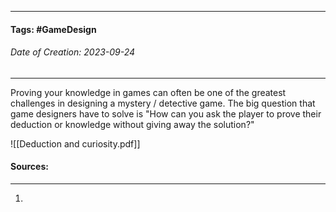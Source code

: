 __________________________________________________________________________
#### **Tags:** #GameDesign 
###### *Date of Creation: 2023-09-24*
__________________________________________________________________________

Proving your knowledge in games can often be one of the greatest challenges in designing a mystery / detective game. The big question that game designers have to solve is "How can you ask the player to prove their deduction or knowledge without giving away the solution?"

![[Deduction and curiosity.pdf]]
#### Sources:
__________________________________________________________________________
1. 